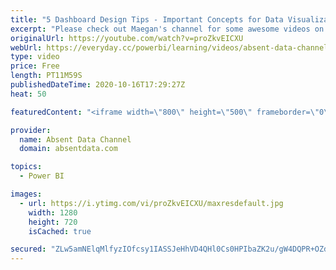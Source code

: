 ```yaml
---
title: "5 Dashboard Design Tips - Important Concepts for Data Visualization"
excerpt: "Please check out Maegan's channel for some awesome videos on design and DIY: https://www.youtube.com/channel/UCx3_7-2gGe7BmDxI6W-Uuiw  Contact me on LinkedIn: https://www.linkedin.com/in/gaelimholland/  We all struggle to beautify our reports and dashboards. However, just like the technical skills needed"
originalUrl: https://youtube.com/watch?v=proZkvEICXU
webUrl: https://everyday.cc/powerbi/learning/videos/absent-data-channel-5-dashboard-design-tips-important-concepts-for-data-visualization/
type: video
price: Free
length: PT11M59S
publishedDateTime: 2020-10-16T17:29:27Z
heat: 50

featuredContent: "<iframe width=\"800\" height=\"500\" frameborder=\"0\" src=\"https://www.youtube.com/embed/proZkvEICXU\" allow=\"accelerometer; autoplay; encrypted-media; gyroscope; picture-in-picture\" allowfullscreen></iframe>"

provider:
  name: Absent Data Channel
  domain: absentdata.com

topics:
  - Power BI

images:
  - url: https://i.ytimg.com/vi/proZkvEICXU/maxresdefault.jpg
    width: 1280
    height: 720
    isCached: true

secured: "ZLw5amNElqMlfyzIOfcsy1IASSJeHhVD4QHl0Cs0HPIbaZK2u/gW4DQPR+OZdQwCLtujgbKmKyvbWfU0EXMw9/NelYflsaO7+6wV/BE9jzLQAX1nmYbd7wFXFDg6k0rnpXtQQ0D99jkx7Oh0LsoqSaSg4GiX9Gz4ZhMb65N9+dAWClPQJGwyL+XswnPoplhTV6rUlceEcULNmes/FTUN9+vUUT3gi/iwyWqvfKEkiZaBt/ZOyB03SeF9GLzXTFLE6ypNUwnEldtM2NcMUIWrMkISfiaoa41l3Dlq96uLT1TjyursV1rpQwhPqXIAUB3IsGqgfVrh1CGqFgrlXp58F1uDpaCvIAohdzgyBpt2UEl0ncTyoangIUfwUHNLCjdSGvbk1AqBdsnO4vqb2zKsgkYGNgVMU2B9D+60xcfQjok=;OzUNhaEmBkDnc+a02mRSLQ=="
---
```


